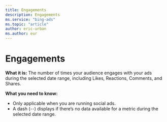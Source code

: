 ```yaml
---
title: Engagements
description: Engagements
ms.service: "bing-ads"
ms.topic: "article"
author: eric-urban
ms.author: eur
---
```


# Engagements

**What it is:** The number of times your audience engages with your ads during the selected date range, including Likes, Reactions, Comments, and Shares.

**What you need to know:**
- Only applicable when you are running social ads.
- A dash (--) displays if there’s no data available for a metric during the selected date range.


